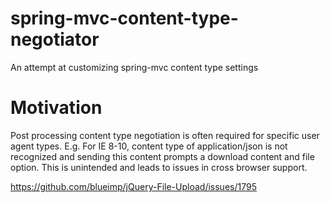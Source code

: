 spring-mvc-content-type-negotiator
==================================

An attempt at customizing spring-mvc content type settings

Motivation
==========
Post processing content type negotiation is often required for specific user agent types.
E.g. For IE 8-10, content type of application/json is not recognized and sending this content prompts a download content and file option.
This is unintended and leads to issues in cross browser support.

https://github.com/blueimp/jQuery-File-Upload/issues/1795
